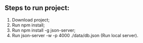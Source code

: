 ## Steps to run project:
1) Download project;
2) Run npm install;
3) Run npm install -g json-server;
4) Run json-server -w -p 4000 ./data/db.json (Run local server).
